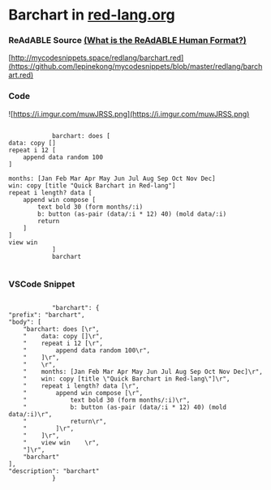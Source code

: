 
# Barchart in [red-lang.org](http://red-lang.org)


### ReAdABLE Source [(What is the ReAdABLE Human Format?)](http://readablehumanformat.com)

[http://mycodesnippets.space/redlang/barchart.red](https://github.com/lepinekong/mycodesnippets/blob/master/redlang/barchart.red)


### Code

![https://i.imgur.com/muwJRSS.png](https://i.imgur.com/muwJRSS.png)
                    


```redcode

            barchart: does [
data: copy []
repeat i 12 [
    append data random 100
]

months: [Jan Feb Mar Apr May Jun Jul Aug Sep Oct Nov Dec]
win: copy [title "Quick Barchart in Red-lang"]
repeat i length? data [
    append win compose [
        text bold 30 (form months/:i)
        b: button (as-pair (data/:i * 12) 40) (mold data/:i)
        return
    ]
]
view win    
            ]
            barchart
        
```



### VSCode Snippet



```

            "barchart": {
"prefix": "barchart",
"body": [
    "barchart: does [\r",
    "    data: copy []\r",
    "    repeat i 12 [\r",
    "        append data random 100\r",
    "    ]\r",
    "    \r",
    "    months: [Jan Feb Mar Apr May Jun Jul Aug Sep Oct Nov Dec]\r",
    "    win: copy [title \"Quick Barchart in Red-lang\"]\r",
    "    repeat i length? data [\r",
    "        append win compose [\r",
    "            text bold 30 (form months/:i)\r",
    "            b: button (as-pair (data/:i * 12) 40) (mold data/:i)\r",
    "            return\r",
    "        ]\r",
    "    ]\r",
    "    view win    \r",
    "]\r",
    "barchart"
],
"description": "barchart"
            }
        
```


